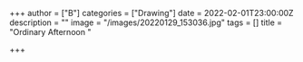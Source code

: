 +++
author = ["B"]
categories = ["Drawing"]
date = 2022-02-01T23:00:00Z
description = ""
image = "/images/20220129_153036.jpg"
tags = []
title = "Ordinary Afternoon "

+++
